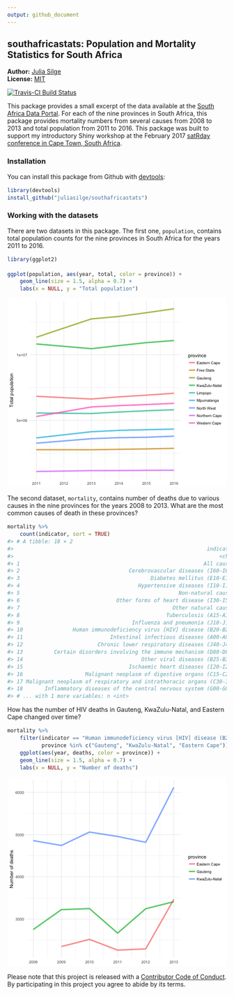 ```yaml
---
output: github_document
---
```


<!-- README.md is generated from README.Rmd. Please edit that file -->

southafricastats: Population and Mortality Statistics for South Africa
------------------------------------

**Author:** [Julia Silge](http://juliasilge.com/)<br/>
**License:** [MIT](https://opensource.org/licenses/MIT)

[![Travis-CI Build Status](https://travis-ci.org/juliasilge/southafricastats.svg?branch=master)](https://travis-ci.org/juliasilge/southafricastats)




This package provides a small excerpt of the data available at the [South Africa Data Portal](http://southafrica.opendataforafrica.org/). For each of the nine provinces in South Africa, this package provides mortality numbers from several causes from 2008 to 2013 and total population from 2011 to 2016. This package was built to support my introductory Shiny workshop at the February 2017 [satRday conference in Cape Town, South Africa](http://satrdays.org/capetown2017/).

### Installation

You can install this package from Github with [devtools](https://github.com/hadley/devtools):


```r
library(devtools)
install_github("juliasilge/southafricastats")
```


### Working with the datasets

There are two datasets in this package. The first one, `population`, contains total population counts for the nine provinces in South Africa for the years 2011 to 2016.


```r
library(ggplot2)

ggplot(population, aes(year, total, color = province)) + 
    geom_line(size = 1.5, alpha = 0.7) +
    labs(x = NULL, y = "Total population")
```

![plot of chunk unnamed-chunk-3](README-unnamed-chunk-3-1.png)

The second dataset, `mortality`, contains number of deaths due to various causes in the nine provinces for the years 2008 to 2013. What are the most common causes of death in these provinces?


```r
mortality %>%
    count(indicator, sort = TRUE)
#> # A tibble: 18 × 2
#>                                                              indicator
#>                                                                  <chr>
#> 1                                                           All causes
#> 2                                   Cerebrovascular diseases (I60-I69)
#> 3                                          Diabetes mellitus (E10-E14)
#> 4                                      Hypertensive diseases (I10-I15)
#> 5                                                   Non-natural causes
#> 6                               Other forms of heart disease (I30-I52)
#> 7                                                 Other natural causes
#> 8                                               Tuberculosis (A15-A19)
#> 9                                    Influenza and pneumonia (J10-J18)
#> 10                Human immunodeficiency virus [HIV] disease (B20-B24)
#> 11                            Intestinal infectious diseases (A00-A09)
#> 12                        Chronic lower respiratory diseases (J40-J47)
#> 13          Certain disorders involving the immune mechanism (D80-D89)
#> 14                                      Other viral diseases (B25-B34)
#> 15                                  Ischaemic heart diseases (I20-I25)
#> 16                    Malignant neoplasm of digestive organs (C15-C26)
#> 17 Malignant neoplasm of respiratory and intrathoracic organs (C30-39)
#> 18       Inflammatory diseases of the central nervous system (G00-G09)
#> # ... with 1 more variables: n <int>
```

How has the number of HIV deaths in Gauteng, KwaZulu-Natal, and Eastern Cape changed over time?


```r
mortality %>%
    filter(indicator == "Human immunodeficiency virus [HIV] disease (B20-B24)",
           province %in% c("Gauteng", "KwaZulu-Natal", "Eastern Cape")) %>%
    ggplot(aes(year, deaths, color = province)) +
    geom_line(size = 1.5, alpha = 0.7) +
    labs(x = NULL, y = "Number of deaths")
```

![plot of chunk unnamed-chunk-5](README-unnamed-chunk-5-1.png)

Please note that this project is released with a [Contributor Code of Conduct](CONDUCT.md). By participating in this project you agree to abide by its terms.
